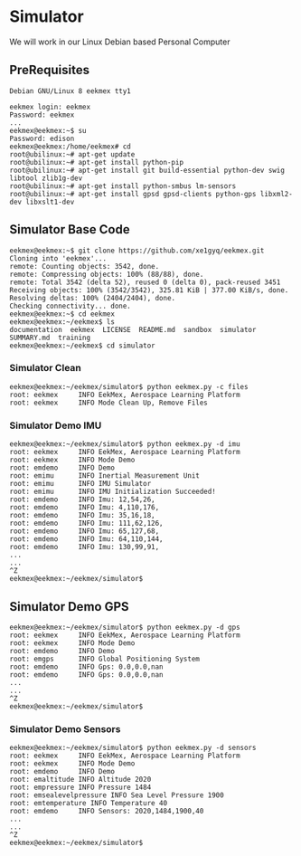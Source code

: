 Simulator
==

We will work in our Linux Debian based Personal Computer

## PreRequisites

    Debian GNU/Linux 8 eekmex tty1

    eekmex login: eekmex
    Password: eekmex
    ...
    eekmex@eekmex:~$ su
    Password: edison
    eekmex@eekmex:/home/eekmex# cd
    root@ubilinux:~# apt-get update
    root@ubilinux:~# apt-get install python-pip
    root@ubilinux:~# apt-get install git build-essential python-dev swig libtool zlib1g-dev
    root@ubilinux:~# apt-get install python-smbus lm-sensors
    root@ubilinux:~# apt-get install gpsd gpsd-clients python-gps libxml2-dev libxslt1-dev

## Simulator Base Code

    eekmex@eekmex:~$ git clone https://github.com/xe1gyq/eekmex.git
    Cloning into 'eekmex'...
    remote: Counting objects: 3542, done.
    remote: Compressing objects: 100% (88/88), done.
    remote: Total 3542 (delta 52), reused 0 (delta 0), pack-reused 3451
    Receiving objects: 100% (3542/3542), 325.81 KiB | 377.00 KiB/s, done.
    Resolving deltas: 100% (2404/2404), done.
    Checking connectivity... done.
    eekmex@eekmex:~$ cd eekmex
    eekmex@eekmex:~/eekmex$ ls
    documentation  eekmex  LICENSE  README.md  sandbox  simulator  SUMMARY.md  training
    eekmex@eekmex:~/eekmex$ cd simulator

### Simulator Clean

    eekmex@eekmex:~/eekmex/simulator$ python eekmex.py -c files
    root: eekmex     INFO EekMex, Aerospace Learning Platform
    root: eekmex     INFO Mode Clean Up, Remove Files

### Simulator Demo IMU

    eekmex@eekmex:~/eekmex/simulator$ python eekmex.py -d imu
    root: eekmex     INFO EekMex, Aerospace Learning Platform
    root: eekmex     INFO Mode Demo
    root: emdemo     INFO Demo
    root: emimu      INFO Inertial Measurement Unit
    root: emimu      INFO IMU Simulator
    root: emimu      INFO IMU Initialization Succeeded!
    root: emdemo     INFO Imu: 12,54,26,
    root: emdemo     INFO Imu: 4,110,176,
    root: emdemo     INFO Imu: 35,16,18,
    root: emdemo     INFO Imu: 111,62,126,
    root: emdemo     INFO Imu: 65,127,68,
    root: emdemo     INFO Imu: 64,110,144,
    root: emdemo     INFO Imu: 130,99,91,
    ...
    ...
    ^Z
    eekmex@eekmex:~/eekmex/simulator$ 

## Simulator Demo GPS

    eekmex@eekmex:~/eekmex/simulator$ python eekmex.py -d gps
    root: eekmex     INFO EekMex, Aerospace Learning Platform
    root: eekmex     INFO Mode Demo
    root: emdemo     INFO Demo
    root: emgps      INFO Global Positioning System
    root: emdemo     INFO Gps: 0.0,0.0,nan
    root: emdemo     INFO Gps: 0.0,0.0,nan
    ...
    ...
    ^Z
    eekmex@eekmex:~/eekmex/simulator$ 

### Simulator Demo Sensors

    eekmex@eekmex:~/eekmex/simulator$ python eekmex.py -d sensors
    root: eekmex     INFO EekMex, Aerospace Learning Platform
    root: eekmex     INFO Mode Demo
    root: emdemo     INFO Demo
    root: emaltitude INFO Altitude 2020
    root: empressure INFO Pressure 1484
    root: emsealevelpressure INFO Sea Level Pressure 1900
    root: emtemperature INFO Temperature 40
    root: emdemo     INFO Sensors: 2020,1484,1900,40
    ...
    ...
    ^Z
    eekmex@eekmex:~/eekmex/simulator$ 